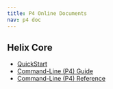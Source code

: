 ```yaml
---
title: P4 Online Documents
nav: p4 doc
---
```


## Helix Core
* [QuickStart](https://help.perforce.com/helix-core/quickstart/Content/quickstart/Home-quickstart.html)
* [Command-Line (P4) Guide](https://www.perforce.com/manuals/p4guide/Content/P4Guide/Home-p4guide.html)
* [Command-Line (P4) Reference](https://www.perforce.com/manuals/cmdref/Content/CmdRef/Home-cmdref.html)